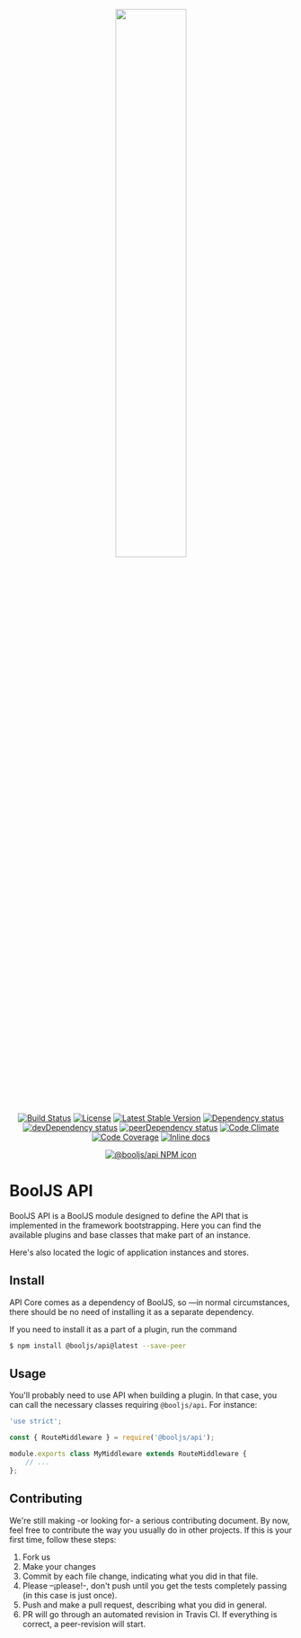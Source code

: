 <p align="center"><img src="https://cdn.rawgit.com/BoolJS/booljs/master/logo.svg" width="50%"></p>

<p align="center">
    <a href="https://travis-ci.org/BoolJS/booljs-api"><img src="https://img.shields.io/travis/BoolJS/booljs-api.svg?style=flat-square" alt="Build Status"></a>
    <a href="LICENSE.md"><img src="https://img.shields.io/badge/License-GPL%20v3-green.svg?style=flat-square" alt="License"></a>
    <a href="https://github.com/BoolJS/booljs-api/releases"><img src="http://github-release-version.herokuapp.com/github/BoolJS/booljs-api/release.svg?style=flat-square" alt="Latest Stable Version"></a>
    <a href="https://david-dm.org/booljs/booljs-api"><img src="https://img.shields.io/david/booljs/booljs-api.svg?style=flat-square" alt="Dependency status"></a>
    <a href="https://david-dm.org/booljs/booljs-api?type=dev"><img src="https://img.shields.io/david/dev/booljs/booljs-api.svg?style=flat-square" alt="devDependency status"></a>
    <a href="https://david-dm.org/booljs/booljs-api?type=peer"><img src="https://img.shields.io/david/peer/booljs/booljs-api.svg?style=flat-square" alt="peerDependency status"></a>
    <a href="https://codeclimate.com/github/BoolJS/booljs-api"><img src="https://img.shields.io/codeclimate/github/BoolJS/booljs-api.svg?style=flat-square" alt="Code Climate"></a>
    <a href="https://codecov.io/gh/BoolJS/booljs-api"><img src="https://img.shields.io/codecov/c/github/booljs/booljs-api.svg?style=flat-square" alt="Code Coverage"></a>
    <a href="http://inch-ci.org/github/booljs/booljs-api"><img src="http://inch-ci.org/github/booljs/booljs-api.svg?branch=master" alt="Inline docs"></a>
</p>

<p align="center">
    <a href="https://npmjs.com/packages/@booljs/api"><img src="https://nodei.co/npm/@booljs/api.png" alt="@booljs/api NPM icon"></a>
</p>

# BoolJS API

BoolJS API is a BoolJS module designed to define the API that is implemented in the framework bootstrapping. Here you can find the available plugins and base classes that make part of an instance.

Here's also located the logic of application instances and stores.

## Install

API Core comes as a dependency of BoolJS, so —in normal circumstances, there should be no need of installing it as a separate dependency.

If you need to install it as a part of a plugin, run the command

```bash
$ npm install @booljs/api@latest --save-peer
```

## Usage

You'll probably need to use API when building a plugin. In that case, you can call the necessary classes requiring `@booljs/api`. For instance:

```javascript
'use strict';

const { RouteMiddleware } = require('@booljs/api');

module.exports class MyMiddleware extends RouteMiddleware {
    // ...
};
```

## Contributing
We're still making -or looking for- a serious contributing document. By now, feel free to contribute the way you usually do in other projects. If this is your first time, follow these steps:

1. Fork us
2. Make your changes
3. Commit by each file change, indicating what you did in that file.
4. Please –¡please!-, don't push until you get the tests completely passing (in this case is just once).
5. Push and make a pull request, describing what you did in general.
6. PR will go through an automated revision in Travis CI. If everything is correct, a peer-revision will start.
